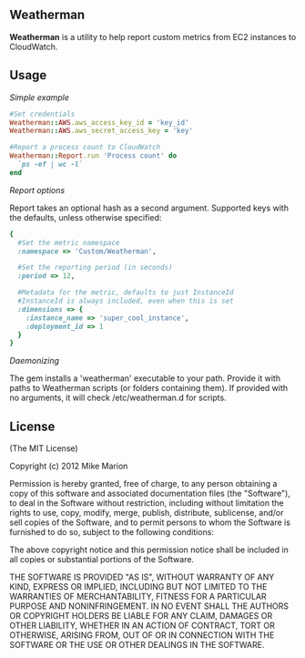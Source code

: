 ## Weatherman

**Weatherman** is a utility to help report custom metrics from EC2 instances to CloudWatch.

## Usage

*Simple example*

```ruby
#Set credentials
Weatherman::AWS.aws_access_key_id = 'key_id'
Weatherman::AWS.aws_secret_access_key = 'key'

#Report a process count to CloudWatch
Weatherman::Report.run 'Process count' do
  `ps -ef | wc -l`
end
```

*Report options*

Report takes an optional hash as a second argument. Supported keys with the defaults, unless otherwise specified:

```ruby
{
  #Set the metric namespace
  :namespace => 'Custom/Weatherman',

  #Set the reporting period (in seconds)
  :period => 12,

  #Metadata for the metric, defaults to just InstanceId
  #InstanceId is always included, even when this is set
  :dimensions => {
    :instance_name => 'super_cool_instance',
    :deployment_id => 1
  }
}
```

*Daemonizing*

The gem installs a 'weatherman' executable to your path. Provide it with paths to Weatherman scripts (or folders containing them). If provided with no arguments, it will check /etc/weatherman.d for scripts.

## License

(The MIT License)

Copyright (c) 2012 Mike Marion

Permission is hereby granted, free of charge, to any person obtaining a copy of this software and associated documentation files (the "Software"), to deal in the Software without restriction, including without limitation the rights to use, copy, modify, merge, publish, distribute, sublicense, and/or sell copies of the Software, and to permit persons to whom the Software is furnished to do so, subject to the following conditions:

The above copyright notice and this permission notice shall be included in all copies or substantial portions of the Software.

THE SOFTWARE IS PROVIDED "AS IS", WITHOUT WARRANTY OF ANY KIND, EXPRESS OR IMPLIED, INCLUDING BUT NOT LIMITED TO THE WARRANTIES OF MERCHANTABILITY, FITNESS FOR A PARTICULAR PURPOSE AND NONINFRINGEMENT. IN NO EVENT SHALL THE AUTHORS OR COPYRIGHT HOLDERS BE LIABLE FOR ANY CLAIM, DAMAGES OR OTHER LIABILITY, WHETHER IN AN ACTION OF CONTRACT, TORT OR OTHERWISE, ARISING FROM, OUT OF OR IN CONNECTION WITH THE SOFTWARE OR THE USE OR OTHER DEALINGS IN THE SOFTWARE.
